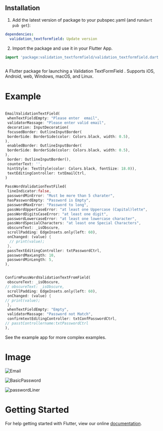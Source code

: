 <!-- 
# Validation TextFromfield 

flutter textfield validation lets you validate different textform fields in your Flutter app.
-->

## Installation
1. Add the latest version of package to your pubspec.yaml (and run`dart pub get`):

```yaml
dependencies:
  validation_textformfield: Update version
```
2. Import the package and use it in your Flutter App.
```dart
import 'package:validation_textformfield/validation_textformfield.dart';
    
``````````````



A Flutter package for launching a Validation TextFormField . Supports
iOS, Android, web, Windows, macOS, and Linux.

# Example

```dart

EmailValidationTextField(
 whenTextFieldEmpty: "Please enter  email",
 validatorMassage: "Please enter valid email",
 decoration: InputDecoration(
 focusedBorder: OutlineInputBorder(
 borderSide: BorderSide(color: Colors.black, width: 0.5),
),
 enabledBorder: OutlineInputBorder(
 borderSide: BorderSide(color: Colors.black, width: 0.5),
),
 border: OutlineInputBorder(),
 counterText: '',
 hintStyle: TextStyle(color: Colors.black, fontSize: 18.0)),
 textEditingController: txtEmailCtrl,
)
```
```dart
PassWordValidationTextFiled(
 lineIndicator:false,
 passwordMinError: "Must be more than 5 charater", 
 hasPasswordEmpty: "Password is Empty",
 passwordMaxError: "Password to long", 
 passWordUpperCaseError: "at least one Uppercase (Capital)lette",
 passWordDigitsCaseError: "at least one digit",
 passwordLowercaseError: "at least one lowercase character",
 passWordSpecialCharacters: "at least one Special Characters",
 obscureText: _isObscure,
 scrollPadding: EdgeInsets.only(left: 60),
 onChanged: (value) {
  // print(value);
 },
 passTextEditingController: txtPasswordCtrl,
 passwordMaxLength: 10,
 passwordMinLength: 5,
),
```
```dart

ConfirmPassWordValidationTextFromField(
 obscureText: _isObscure,
// obscureText: _isObscure,
 scrollPadding: EdgeInsets.only(left: 60),
 onChanged: (value) {
// print(value);
 },
 whenTextFieldEmpty: "Empty",
 validatorMassage: "Password not Match",
 confirmtextEditingController: txtConfPasswordCtrl,
// passtControllername:txtPasswordCtrl
),
```

See the example app for more complex examples.
# Image

![Email](https://user-images.githubusercontent.com/99797282/154927464-add2b611-27b3-49cf-8e5f-6fba74e0239c.gif)

![BasicPassword](https://user-images.githubusercontent.com/99797282/156554838-c3df51c0-e849-4adc-9366-2af6f1c4b12b.gif)

![passwordLiner](https://user-images.githubusercontent.com/99797282/156554848-f9d4b824-3edd-4fe2-96e4-93035f118d6d.gif)

# Getting Started

For help getting started with Flutter, view our online
[documentation](https://flutter.dev/).